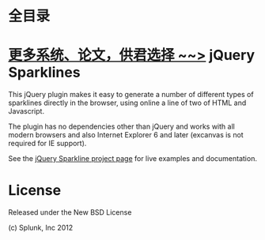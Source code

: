 # 全目录

[更多系统、论文，供君选择 ~~>](https://www.bitwise.net.cn)
jQuery Sparklines
=================

This jQuery plugin makes it easy to generate a number of different types
of sparklines directly in the browser, using online a line of two of HTML 
and Javascript.

The plugin has no dependencies other than jQuery and works with all modern 
browsers and also Internet Explorer 6 and later (excanvas is not required
for IE support).

See the [jQuery Sparkline project page](http://omnipotent.net/jquery.sparkline/)
for live examples and documentation.

# License

Released under the New BSD License

(c) Splunk, Inc 2012

